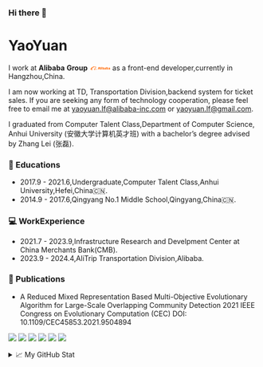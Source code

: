 ### Hi there 👋

<!--
**yaoyuanArtemis/yaoyuanArtemis** is a ✨ _special_ ✨ repository because its `README.md` (this file) appears on your GitHub profile.

Here are some ideas to get you started:

- 🔭 I’m currently working on ...
- 🌱 I’m currently learning ...
- 👯 I’m looking to collaborate on ...
- 🤔 I’m looking for help with ...
- 💬 Ask me about ...
- 📫 How to reach me: ...
- 😄 Pronouns: ...
- ⚡ Fun fact: ...
-->
# YaoYuan

I work at **Alibaba** **Group** <img src='./images/alibaba_logo.png' style='width: 3em;'> as a front-end developer,currently in Hangzhou,China.

I am now working at TD, Transportation Division,backend system for ticket sales. If you are seeking any form of technology cooperation, please feel free to email me at yaoyuan.lf@alibaba-inc.com or yaoyuan.lf@gmail.com.

I graduated from Computer Talent Class,Department of Computer Science, Anhui University (安徽大学计算机英才班) with a bachelor’s degree advised by Zhang Lei (张磊). 

### 📖 Educations
 + 2017.9 - 2021.6,Undergraduate,Computer Talent Class,Anhui University,Hefei,China🇨🇳.
 + 2014.9 - 2017.6,Qingyang No.1 Middle School,Qingyang,China🇨🇳. 

### 💻 WorkExperience
 + 2021.7 - 2023.9,Infrastructure Research and Develpment Center at China Merchants Bank(CMB).
 + 2023.9 - 2024.4,AliTrip Transportation Division,Alibaba.
### 📝 Publications
 + A Reduced Mixed Representation Based Multi-Objective Evolutionary Algorithm for Large-Scale Overlapping Community Detection 2021 IEEE Congress on Evolutionary Computation (CEC)   DOI: 10.1109/CEC45853.2021.9504894

![](https://img.shields.io/badge/Major-CS-609926?style=flat&logo=ABB%20RobotStudio&logoColor=ffffff)
![](https://img.shields.io/badge/Use-Typescript-0076ab?style=flat&logo=Typescript&logoColor=ffffff)
![](https://img.shields.io/badge/Use-Java-B88D4A?style=flat&logo=Java&logoColor=ffffff)
![](https://img.shields.io/badge/Use-Rust-904744?style=flat&logo=Rust&logoColor=ffffff)
![](https://img.shields.io/badge/Use-Python-97BA3D?style=flat&logo=Python&logoColor=ffffff)
![](https://img.shields.io/badge/OS-Linux-orange?style=flat&logo=Linux&logoColor=ffffff)
<details>
<summary>📈 My GitHub Stat</summary>

<p align="center"> <img src="https://github-readme-stats.vercel.app/api?username=yaoyuanArtemis&show_icons=true&theme=gotham" alt="yaoyuanArtemis" />
<p align="center"> <img src="https://github-readme-stats.vercel.app/api/top-langs/?username=yaoyuanArtemis" alt="yaoyuanArtemis" />
</details>
<!-- [![Top Langs](https://github-readme-stats.vercel.app/api/top-langs/?username=yaoyuanArtemis)](https://github.com/anuraghazra/github-readme-stats) -->

